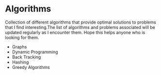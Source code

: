 # Algorithms
Collection of different algorithms that provide optimal solutions to problems that I find interesting.The list of algorithms and problems associated will be updated regularly as I encounter them. Hope this helps anyone who is looking for them. 

- Graphs
- Dynamic Programming
- Back Tracking
- Hashing
- Greedy Algorithms

